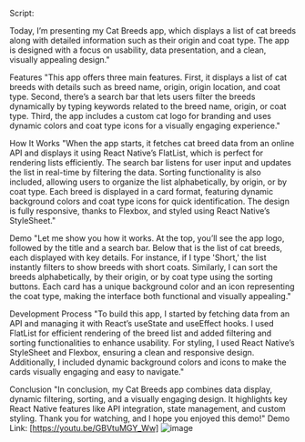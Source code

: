 Script:

 Today, I’m presenting my Cat Breeds app, which displays a list of cat breeds along with detailed information such as their origin and coat type. The app is designed with a focus on usability, data presentation, and a clean, visually appealing design."

Features
"This app offers three main features. First, it displays a list of cat breeds with details such as breed name, origin, origin location, and coat type. Second, there’s a search bar that lets users filter the breeds dynamically by typing keywords related to the breed name, origin, or coat type. Third, the app includes a custom cat logo for branding and uses dynamic colors and coat type icons for a visually engaging experience."

How It Works
"When the app starts, it fetches cat breed data from an online API and displays it using React Native’s FlatList, which is perfect for rendering lists efficiently. The search bar listens for user input and updates the list in real-time by filtering the data. Sorting functionality is also included, allowing users to organize the list alphabetically, by origin, or by coat type. Each breed is displayed in a card format, featuring dynamic background colors and coat type icons for quick identification. The design is fully responsive, thanks to Flexbox, and styled using React Native’s StyleSheet."

Demo
"Let me show you how it works. At the top, you’ll see the app logo, followed by the title and a search bar. Below that is the list of cat breeds, each displayed with key details. For instance, if I type 'Short,' the list instantly filters to show breeds with short coats. Similarly, I can sort the breeds alphabetically, by their origin, or by coat type using the sorting buttons. Each card has a unique background color and an icon representing the coat type, making the interface both functional and visually appealing."

Development Process
"To build this app, I started by fetching data from an API and managing it with React’s useState and useEffect hooks. I used FlatList for efficient rendering of the breed list and added filtering and sorting functionalities to enhance usability. For styling, I used React Native’s StyleSheet and Flexbox, ensuring a clean and responsive design. Additionally, I included dynamic background colors and icons to make the cards visually engaging and easy to navigate."

Conclusion
"In conclusion, my Cat Breeds app combines data display, dynamic filtering, sorting, and a visually engaging design. It highlights key React Native features like API integration, state management, and custom styling. Thank you for watching, and I hope you enjoyed this demo!"
Demo Link: [https://youtu.be/GBVtuMGY_Ww]
![image](https://github.com/user-attachments/assets/a3739ab3-05c3-4f79-8466-fc90e9986fdf)
